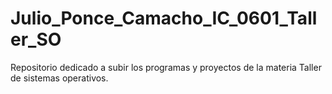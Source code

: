 # Julio_Ponce_Camacho_IC_0601_Taller_SO
Repositorio dedicado a subir los programas y proyectos de la materia Taller de sistemas operativos.

